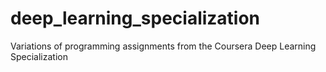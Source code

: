 # deep_learning_specialization
Variations of programming assignments from the Coursera Deep Learning Specialization
